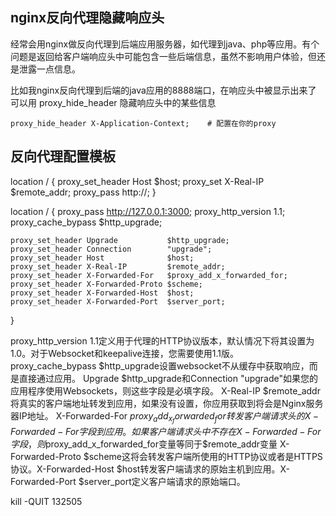 ## nginx反向代理隐藏响应头
经常会用nginx做反向代理到后端应用服务器，如代理到java、php等应用。有个问题是返回给客户端响应头中可能包含一些后端信息，虽然不影响用户体验，但还是泄露一点信息。

比如我nginx反向代理到后端的java应用的8888端口，在响应头中被显示出来了
可以用 proxy_hide_header  隐藏响应头中的某些信息

`proxy_hide_header X-Application-Context;    # 配置在你的proxy`

## 反向代理配置模板

location / {
    proxy_set_header Host $host;
    proxy_set X-Real-IP $remote_addr;
    proxy_pass http://;
}

location / {
    proxy_pass http://127.0.0.1:3000;
    proxy_http_version  1.1;
    proxy_cache_bypass  $http_upgrade;

    proxy_set_header Upgrade           $http_upgrade;
    proxy_set_header Connection        "upgrade";
    proxy_set_header Host              $host;
    proxy_set_header X-Real-IP         $remote_addr;
    proxy_set_header X-Forwarded-For   $proxy_add_x_forwarded_for;
    proxy_set_header X-Forwarded-Proto $scheme;
    proxy_set_header X-Forwarded-Host  $host;
    proxy_set_header X-Forwarded-Port  $server_port;
}

proxy_http_version 1.1定义用于代理的HTTP协议版本，默认情况下将其设置为1.0。对于Websocket和keepalive连接，您需要使用1.1版。
proxy_cache_bypass $http_upgrade设置websocket不从缓存中获取响应，而是直接通过应用。
Upgrade $http_upgrade和Connection "upgrade"如果您的应用程序使用Websockets，则这些字段是必填字段。
X-Real-IP $remote_addr将真实的客户端地址转发到应用，如果没有设置，你应用获取到将会是Nginx服务器IP地址。
X-Forwarded-For $proxy_add_x_forwarded_for转发客户端请求头的X-Forwarded-For字段到应用。
如果客户端请求头中不存在X-Forwarded-For字段，则$proxy_add_x_forwarded_for变量等同于$remote_addr变量
X-Forwarded-Proto $scheme这将会转发客户端所使用的HTTP协议或者是HTTPS协议。
​​X-Forwarded-Host $host转发客户端请求的原始主机到应用。X-Forwarded-Port $server_port定义客户端请求的原始端口。


kill -QUIT 132505